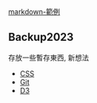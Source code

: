 [markdown-範例][1]  

## Backup2023
存放一些暫存東西, 新想法
* [CSS](https://github.com/jscode1972/Backup2023/blob/main/CSS.md)
* [Git](https://github.com/jscode1972/Backup2023/blob/main/Git-%E7%89%88%E6%8E%A7%E6%8C%87%E4%BB%A4%E5%A4%A7%E5%85%A8.md)
* [D3](https://github.com/jscode1972/Backup2023/blob/main/d3.md)



[1]: https://github.com/jscode1972/Backup2023/blob/main/Markdown-Example.md#索引表格  "markdown-範例"
